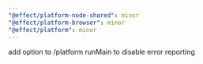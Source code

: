 ```yaml
---
"@effect/platform-node-shared": minor
"@effect/platform-browser": minor
"@effect/platform": minor
---
```


add option to /platform runMain to disable error reporting
